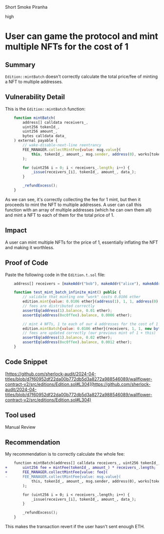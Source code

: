 Short Smoke Piranha

high

# User can game the protocol and mint multiple NFTs for the cost of 1

## Summary

`Edition::mintBatch` doesn't correctly calculate the total price/fee of minting a NFT to multiple addresses.

## Vulnerability Detail

This is the `Edition::mintBatch` function:

```javascript
    function mintBatch(
        address[] calldata receivers_,
        uint256 tokenId_,
        uint256 amount_,
        bytes calldata data_
    ) external payable {
        // wake-disable-next-line reentrancy
        FEE_MANAGER.collectMintFee{value: msg.value}(
            this, tokenId_, amount_, msg.sender, address(0), works[tokenId_].strategy
        );

        for (uint256 i = 0; i < receivers_.length; i++) {
            _issue(receivers_[i], tokenId_, amount_, data_);
        }

        _refundExcess();
    }
```

As we can see, it's correctly collecting the fee for 1 mint, but then it proceeds to mint the NFT to multiple addresses. A user can call this function with an array of multiple addresses (which he can own them all) and mint a NFT to each of them for the total price of 1.

## Impact

A user can mint multiple NFTs for the price of 1, essentially inflating the NFT and making it worthless.

## Proof of Code

Paste the following code in the `Edition.t.sol` file:

```javascript
    address[] receivers = [makeAddr("bob"), makeAddr("alice"), makeAddr("etc"), makeAddr("infinite")];

    function test_mint_batch_infinite_mint() public {
        // validate that minting one "work" costs 0.0106 ether
        edition.mint{value: 0.0106 ether}(address(1), 1, 1, address(0), new bytes(0));
        // fees are distributed correctly
        assertEq(address(1).balance, 0.01 ether);
        assertEq(address(0xc0ffee).balance, 0.0006 ether);

        // mint 4 NFTs, 1 to each of our 4 addresses for the cost of 1
        edition.mintBatch{value: 0.0106 ether}(receivers, 1, 1, new bytes(0));
        // fees are updated correctly (our previous mint of 1 + this)
        assertEq(address(1).balance, 0.02 ether);
        assertEq(address(0xc0ffee).balance, 0.0012 ether);
    }
```

## Code Snippet

[https://github.com/sherlock-audit/2024-04-titles/blob/d7f60952df22da00b772db5d3a8272a988546089/wallflower-contract-v2/src/editions/Edition.sol#L304](https://github.com/sherlock-audit/2024-04-titles/blob/d7f60952df22da00b772db5d3a8272a988546089/wallflower-contract-v2/src/editions/Edition.sol#L304)

## Tool used

Manual Review

## Recommendation

My recommendation is to correctly calculate the whole fee:

```diff
    function mintBatch(address[] calldata receivers_, uint256 tokenId_, uint256 amount_, bytes calldata data_) external payable {
+       uint256 fee = mintFee(tokenId_, amount_) * receivers_.length;
+       FEE_MANAGER.collectMintFee{value: fee}(
-       FEE_MANAGER.collectMintFee{value: msg.value}(
            this, tokenId_, amount_, msg.sender, address(0), works[tokenId_].strategy
        );

        for (uint256 i = 0; i < receivers_.length; i++) {
            _issue(receivers_[i], tokenId_, amount_, data_);
        }

        _refundExcess();
    }
```

This makes the transaction revert if the user hasn't sent enough ETH.